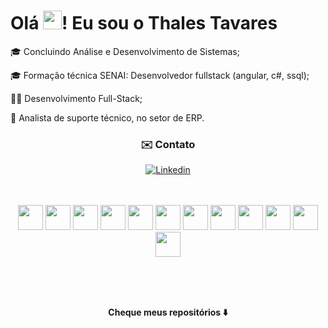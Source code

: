 <h1>Olá <img src="https://raw.githubusercontent.com/kaueMarques/kaueMarques/master/hi.gif" height="30px">! Eu sou o Thales Tavares</h1>
<p>
</p>
<div>
<p align="left">
🎓    Concluindo Análise e Desenvolvimento de Sistemas;
</p>
<p align="left">
🎓    Formação técnica SENAI: Desenvolvedor fullstack (angular, c#, ssql);
</p>
 <p align="left">
🧑‍💻  Desenvolvimento Full-Stack;
</p>
<p align="left">
🔰    Analista de suporte técnico, no setor de ERP.
</p>
</div>

<div align="center">
<h3> ✉️ Contato </h3>

[![Linkedin](https://img.shields.io/badge/LinkedIn-0077B5?style=for-the-badge&logo=linkedin&logoColor=white)](https://www.linkedin.com/in/thales-tavaress/)
</div><br><br>


<div align="center">
<img src="https://cdn.jsdelivr.net/gh/devicons/devicon/icons/html5/html5-original.svg" width="40" height="40"/>
<img src="https://cdn.jsdelivr.net/gh/devicons/devicon@latest/icons/css3/css3-original.svg" width="40" height="40"/>
<img src="https://cdn.jsdelivr.net/gh/devicons/devicon@latest/icons/javascript/javascript-plain.svg" width="40" height="40"/>
<img src="https://cdn.jsdelivr.net/gh/devicons/devicon@latest/icons/typescript/typescript-original.svg" width="40" height="40" border-radius="10"/>
<img src="https://cdn.jsdelivr.net/gh/devicons/devicon@latest/icons/nodejs/nodejs-original-wordmark.svg" width="40" height="40" border-radius="10"/>
<img src="https://cdn.jsdelivr.net/gh/devicons/devicon@latest/icons/electron/electron-original.svg" width="40" height="40" border-radius="10"/>
<img src="https://cdn.jsdelivr.net/gh/devicons/devicon@latest/icons/angular/angular-original.svg" width="40" height="40" border-radius="10"/>
<img src="https://cdn.jsdelivr.net/gh/devicons/devicon@latest/icons/sass/sass-original.svg" width="40" height="40"/>
<img src="https://cdn.jsdelivr.net/gh/devicons/devicon@latest/icons/bootstrap/bootstrap-original.svg" width="40" height="40"/>
<img src="https://cdn.jsdelivr.net/gh/devicons/devicon/icons/linux/linux-original.svg" width="40" height="40"/>
<img src="https://cdn.jsdelivr.net/gh/devicons/devicon@latest/icons/postman/postman-original.svg" width="40" height="40" border-radius="10"/>
<img src="https://cdn.jsdelivr.net/gh/devicons/devicon@latest/icons/csharp/csharp-original.svg" width="40" height="40" border-radius="10"/>



<br><br><br>
 
<strong>Cheque meus repositórios ⬇️</strong>
</div>

